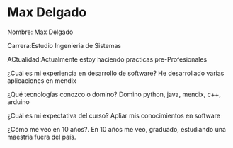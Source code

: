 # Max Delgado
Nombre: Max Delgado

Carrera:Estudio Ingenieria de Sistemas

ACtualidad:Actualmente estoy haciendo practicas pre-Profesionales

¿Cuál es mi experiencia en desarrollo de software?
He desarrollado varias aplicaciones en mendix

¿Qué tecnologías conozco o domino?
Domino python, java, mendix, c++, arduino

¿Cuál es mi expectativa del curso?
Apliar mis conocimientos en software

¿Cómo me veo en 10 años?.
En 10 años me veo, graduado, estudiando una maestria fuera del país.

